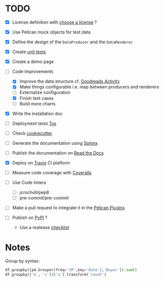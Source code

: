 # TODO

- [x] License definition with [choose a license](http://choosealicense.com) ?
- [x] Use Pelican mock objects for test data
- [x] Define the design of the `DataProducer` and the `DataRenderer`
- [x] Create [unit tests](http://pytest.org/latest/)
- [x] Create a demo page

- [ ] Code improvements
	- [x] Improve the data structure cf. [Goodreads Activity](https://github.com/getpelican/pelican-plugins/tree/master/goodreads_activity) 
	- [x] Make things configurable i.e. map between producers and renderers
	- [ ] Externalize configuration
	- [x] Finish test cases
	- [ ] Build more charts
- [x] Write the installation doc
- [ ] Deployment tests [Tox](http://tox.readthedocs.org/en/latest/)
- [ ] Check [cookiecutter](https://github.com/audreyr/cookiecutter)
- [ ] Generate the documentation using [Sphinx](http://sphinx-doc.org)
- [ ] Publish the documentation on [Read the Docs](https://readthedocs.org/)
- [x] Deploy on [Travis](https://travis-ci.org/) CI platform
- [ ] Measure code coverage with [Coveralls](https://coveralls.io)
- [ ] Use Code linters
	- [ ] jcrocholl/pep8
	- [ ] pre-commit/pre-commit
- [ ] Make a pull request to integrate it in the [Pelican Plugins](https://github.com/getpelican/pelican-plugins)
- [ ] Publish on [PyPI](https://pypi.python.org) ?
	- Use a realease [checklist](https://gist.github.com/audreyr/5990987)

# Notes

Group by syntax:

```python
df.groupby([pd.Grouper(freq='1M',key='Date'),'Buyer']).sum()
df.groupby(['b', 'c'])['a'].transform('count')
```